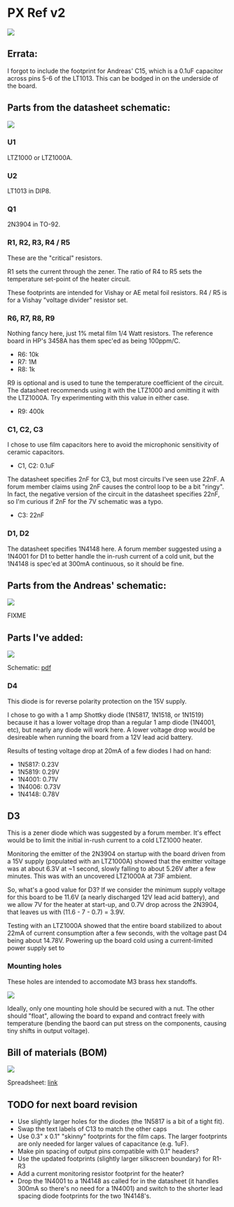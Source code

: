 # PX Ref v2

![](top.png)

## Errata:

I forgot to include the footprint for Andreas' C15, which is a 0.1uF capacitor across pins 5-6 of the LT1013.  This can be bodged in on the underside of the board.

## Parts from the datasheet schematic:

![](../../../media/ltz1000-7v-schematic.png)

### U1

LTZ1000 or LTZ1000A.

### U2

LT1013 in DIP8.

### Q1

2N3904 in TO-92.

### R1, R2, R3, R4 / R5

These are the "critical" resistors.

R1 sets the current through the zener.
The ratio of R4 to R5 sets the temperature set-point of the heater circuit.

These footprints are intended for Vishay or AE metal foil resistors.  R4 / R5 is for a Vishay "voltage divider" resistor set.

### R6, R7, R8, R9

Nothing fancy here, just 1% metal film 1/4 Watt resistors.  The reference board in HP's 3458A has them spec'ed as being 100ppm/C.

- R6: 10k
- R7: 1M
- R8: 1k

R9 is optional and is used to tune the temperature coefficient of the circuit.  The datasheet recommends using it with the LTZ1000 and omitting it with the LTZ1000A.  Try experimenting with this value in either case.

- R9: 400k

### C1, C2, C3

I chose to use film capacitors here to avoid the microphonic sensitivity of ceramic capacitors.

- C1, C2: 0.1uF

The datasheet specifies 2nF for C3, but most circuits I've seen use 22nF.  A forum member claims using 2nF causes the control loop to be a bit "ringy".  In fact, the negative version of the circuit in the datasheet specifies 22nF, so I'm curious if 2nF for the 7V schematic was a typo.

- C3: 22nF

### D1, D2

The datasheet specifies 1N4148 here.  A forum member suggested using a 1N4001 for D1 to better handle the in-rush current of a cold unit, but the 1N4148 is spec'ed at 300mA continuous, so it should be fine.

## Parts from the Andreas' schematic:

![](../../../media/LTZ1KA_1b.PNG)

FIXME

## Parts I've added:

![](basic-ltz1000.png)

Schematic: [pdf](basic-ltz1000.pdf)

### D4

This diode is for reverse polarity protection on the 15V supply.

I chose to go with a 1 amp Shottky diode (1N5817, 1N1518, or 1N1519)
because it has a lower voltage drop than a regular 1 amp diode (1N4001, etc),
but nearly any diode will work here.
A lower voltage drop would be desireable when running the board from a 12V lead acid battery.

Results of testing voltage drop at 20mA of a few diodes I had on hand:
- 1N5817: 0.23V
- 1N5819: 0.29V
- 1N4001: 0.71V
- 1N4006: 0.73V
- 1N4148: 0.78V

## D3

This is a zener diode which was suggested by a forum member.  It's effect would be to limit the initial in-rush current to a cold LTZ1000 heater.

Monitoring the emitter of the 2N3904 on startup with the board driven from a 15V supply (populated with an LTZ1000A) showed that the emitter voltage was at about 6.3V at ~1 second, slowly falling to about 5.26V after a few minutes.  This was with an uncovered LTZ1000A at 73F ambient.

So, what's a good value for D3?  If we consider the minimum supply voltage for this board to be 11.6V (a nearly discharged 12V lead acid battery), and we allow 7V for the heater at start-up, and 0.7V drop across the 2N3904, that leaves us with (11.6 - 7 - 0.7) = 3.9V.

Testing with an LTZ1000A showed that the entire board stabilized to about 22mA of current consumption after a few seconds, with the voltage past D4 being about 14.78V.  Powering up the board cold using a current-limited power supply set to 

### Mounting holes

These holes are intended to accomodate M3 brass hex standoffs.

![](../../../media/standoff.jpg)

Ideally, only one mounting hole should be secured with a nut.
The other should "float", allowing the board to expand and contract freely with temperature
(bending the baord can put stress on the components, causing tiny shifts in output voltage).

## Bill of materials (BOM)

![](BOM.png)

Spreadsheet: [link](https://docs.google.com/spreadsheets/d/1iXBirF7wwRB60OcZYET5RVX0cuXblMtFNKk5hwqcZ_Y/edit?usp=sharing)

## TODO for next board revision

- Use slightly larger holes for the diodes (the 1N5817 is a bit of a tight fit).
- Swap the text labels of C13 to match the other caps
- Use 0.3" x 0.1" "skinny" footprints for the film caps.  The larger footprints are only needed for larger values of capacitance (e.g. 1uF).
- Make pin spacing of output pins compatible with 0.1" headers?
- Use the updated footprints (slightly larger silkscreen boundary) for R1-R3
- Add a current monitoring resistor footprint for the heater?
- Drop the 1N4001 to a 1N4148 as called for in the datasheet (it handles 300mA so there's no need for a 1N4001) and switch to the shorter lead spacing diode footprints for the two 1N4148's.

